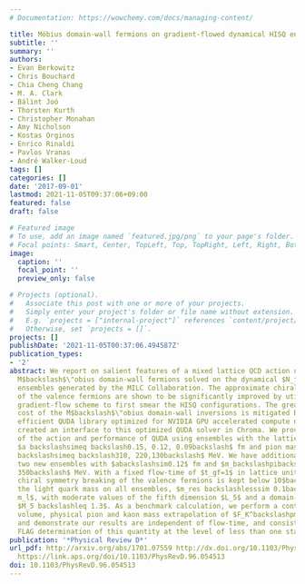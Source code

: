 ```yaml
---
# Documentation: https://wowchemy.com/docs/managing-content/

title: Möbius domain-wall fermions on gradient-flowed dynamical HISQ ensembles
subtitle: ''
summary: ''
authors:
- Evan Berkowitz
- Chris Bouchard
- Chia Cheng Chang
- M. A. Clark
- Bálint Joó
- Thorsten Kurth
- Christopher Monahan
- Amy Nicholson
- Kostas Orginos
- Enrico Rinaldi
- Pavlos Vranas
- André Walker-Loud
tags: []
categories: []
date: '2017-09-01'
lastmod: 2021-11-05T09:37:06+09:00
featured: false
draft: false

# Featured image
# To use, add an image named `featured.jpg/png` to your page's folder.
# Focal points: Smart, Center, TopLeft, Top, TopRight, Left, Right, BottomLeft, Bottom, BottomRight.
image:
  caption: ''
  focal_point: ''
  preview_only: false

# Projects (optional).
#   Associate this post with one or more of your projects.
#   Simply enter your project's folder or file name without extension.
#   E.g. `projects = ["internal-project"]` references `content/project/deep-learning/index.md`.
#   Otherwise, set `projects = []`.
projects: []
publishDate: '2021-11-05T00:37:06.494587Z'
publication_types:
- '2'
abstract: We report on salient features of a mixed lattice QCD action using valence
  M$backslash$\"obius domain-wall fermions solved on the dynamical $N_f=2+1+1$ HISQ
  ensembles generated by the MILC Collaboration. The approximate chiral symmetry properties
  of the valence fermions are shown to be significantly improved by utilizing the
  gradient-flow scheme to first smear the HISQ configurations. The greater numerical
  cost of the M$backslash$\"obius domain-wall inversions is mitigated by the highly
  efficient QUDA library optimized for NVIDIA GPU accelerated compute nodes. We have
  created an interface to this optimized QUDA solver in Chroma. We provide tuned parameters
  of the action and performance of QUDA using ensembles with the lattice spacings
  $a backslashsimeq backslash0.15, 0.12, 0.09backslash$ fm and pion masses $m_backslashpi
  backslashsimeq backslash310, 220,130backslash$ MeV. We have additionally generated
  two new ensembles with $abackslashsim0.12$ fm and $m_backslashpibackslashsimbackslash400,
  350backslash$ MeV. With a fixed flow-time of $t_gf=1$ in lattice units, the residual
  chiral symmetry breaking of the valence fermions is kept below 10$backslash$% of
  the light quark mass on all ensembles, $m_res backslashlesssim 0.1backslashtimes
  m_l$, with moderate values of the fifth dimension $L_5$ and a domain-wall height
  $M_5 backslashleq 1.3$. As a benchmark calculation, we perform a continuum, infinite
  volume, physical pion and kaon mass extrapolation of $F_K^backslashpm/F_backslashpi^backslashpm$
  and demonstrate our results are independent of flow-time, and consistent with the
  FLAG determination of this quantity at the level of less than one standard deviation.
publication: '*Physical Review D*'
url_pdf: http://arxiv.org/abs/1701.07559 http://dx.doi.org/10.1103/PhysRevD.96.054513
  https://link.aps.org/doi/10.1103/PhysRevD.96.054513
doi: 10.1103/PhysRevD.96.054513
---
```

